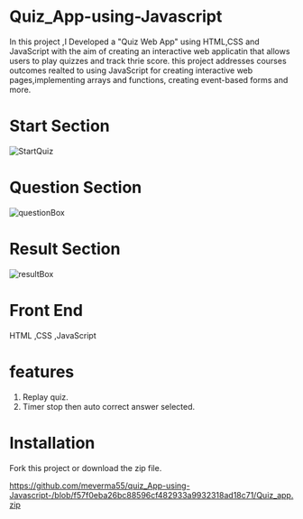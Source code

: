 # Quiz_App-using-Javascript
In this project ,I Developed a "Quiz Web App" using HTML,CSS and JavaScript with the aim of creating an interactive web applicatin that allows users to play quizzes and track thrie score.
this project addresses courses outcomes realted to using JavaScript for creating interactive web pages,implementing arrays and functions, creating event-based forms and more.


# Start Section

![StartQuiz](https://github.com/user-attachments/assets/1b1e662b-09d9-4540-be30-739a2c0fa624)

# Question Section 

![questionBox](https://github.com/user-attachments/assets/8583b5d5-8091-49ed-b7ef-543b189cf6e4)

# Result Section 

![resultBox](https://github.com/user-attachments/assets/287cda5f-4740-46f8-8129-6760fe724865)

# Front End

HTML ,CSS ,JavaScript

# features 

1. Replay quiz.
2. Timer stop then auto correct answer selected.

# Installation

Fork this project or download the zip file.

https://github.com/meverma55/quiz_App-using-Javascript-/blob/f57f0eba26bc88596cf482933a9932318ad18c71/Quiz_app.zip

   
